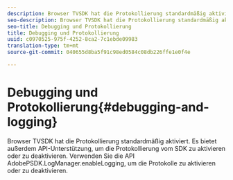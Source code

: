 ```yaml
---
description: Browser TVSDK hat die Protokollierung standardmäßig aktiviert. Es bietet außerdem API-Unterstützung, um die Protokollierung vom SDK zu aktivieren oder zu deaktivieren. Verwenden Sie die API AdobePSDK.LogManager.enableLogging, um die Protokolle zu aktivieren oder zu deaktivieren.
seo-description: Browser TVSDK hat die Protokollierung standardmäßig aktiviert. Es bietet außerdem API-Unterstützung, um die Protokollierung vom SDK zu aktivieren oder zu deaktivieren. Verwenden Sie die API AdobePSDK.LogManager.enableLogging, um die Protokolle zu aktivieren oder zu deaktivieren.
seo-title: Debugging und Protokollierung
title: Debugging und Protokollierung
uuid: c0970525-975f-4252-8ca2-7c1ebde09983
translation-type: tm+mt
source-git-commit: 040655d8ba5f91c98ed0584c08db226ffe1e0f4e

---
```



# Debugging und Protokollierung{#debugging-and-logging}

Browser TVSDK hat die Protokollierung standardmäßig aktiviert. Es bietet außerdem API-Unterstützung, um die Protokollierung vom SDK zu aktivieren oder zu deaktivieren. Verwenden Sie die API AdobePSDK.LogManager.enableLogging, um die Protokolle zu aktivieren oder zu deaktivieren.

